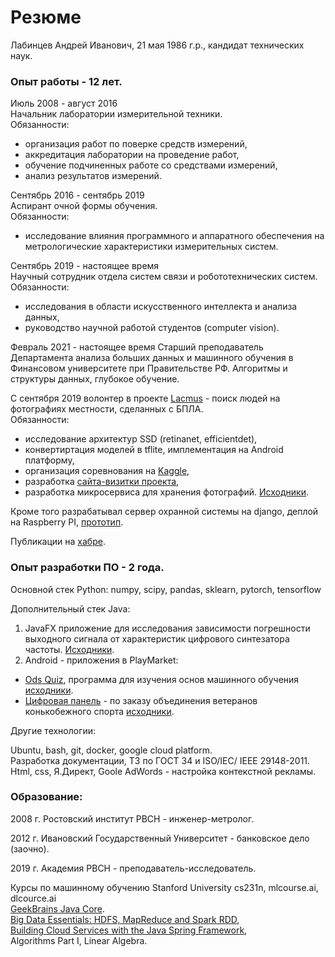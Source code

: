# **Резюме**

Лабинцев Андрей Иванович, 21 мая 1986 г.р., кандидат технических наук.  

### Опыт работы - 12 лет.  

Июль 2008 - август 2016  
Начальник лаборатории измерительной техники.  
Обязанности:  
- организация работ по поверке средств измерений, 
- аккредитация лаборатории на проведение работ,  
- обучение подчиненных работе со средствами измерений,
- анализ результатов измерений.  

Сентябрь 2016 - сентябрь 2019  
Аспирант очной формы обучения.  
Обязанности:  
- исследование влияния программного и аппаратного обеспечения на метрологические характеристики измерительных систем.  

Сентябрь 2019 - настоящее время  
Научный сотрудник отдела систем связи и робототехнических систем.  
Обязанности:  
- исследования в области искусственного интеллекта и анализа данных,
- руководство научной работой студентов (computer vision).  

Февраль 2021 - настоящее время
Старший преподаватель Департамента анализа больших данных и машинного обучения в Финансовом университете при Правительстве РФ. Алгоритмы и структуры данных, глубокое обучение.

С сентября 2019 волонтер в проекте [Lacmus](https://habr.com/ru/company/ods/blog/483616/) - поиск людей на фотографиях местности, сделанных с БПЛА.  
Обязанности: 
- исследование архитектур SSD (retinanet, efficientdet), 
- конвертиртация моделей в tflite, имплементация на Android платформу, 
- организация соревнования на [Kaggle](https://www.kaggle.com/c/lacmus-foundation/overview), 
- разработка [сайта-визитки проекта](https://lacmus-foundation.github.io), 
- разработка микросервиса для хранения фотографий. [Исходники](https://github.com/balezz/lacmus_storage).  

Кроме того разрабатывал сервер охранной системы на django, деплой на Raspberry PI, [прототип](https://github.com/balezz/server-krepost).  

Публикации на [хабре](https://habr.com/ru/users/balezz/posts/).

### Опыт разработки ПО - 2 года.  
Основной стек Python: numpy, scipy, pandas, sklearn, pytorch, tensorflow  

Дополнительный стек Java:  

1. JavaFX приложение для исследования зависимости погрешности выходного сигнала от характеристик цифрового синтезатора частоты. [Исходники](https://github.com/balezz/DdsAccuracy).  
2. Android - приложения в PlayMarket:  
- [Ods Quiz](https://play.google.com/store/apps/details?id=ru.balezz.odscards), программа для изучения основ машинного обучения [исходники](https://github.com/balezz/OdsQuiz).
- [Цифровая панель](https://play.google.com/store/apps/details?id=ru.balezz.numpanel) - по заказу объединения ветеранов конькобежного спорта   [исходники](https://github.com/balezz/NumPanel).  

Другие технологии:  

Ubuntu, bash, git, docker, google cloud platform.  
Разработка документации, ТЗ по ГОСТ 34 и ISO/IEC/ IEEE 29148-2011.  
Html, css, Я.Директ, Goole AdWords - настройка контекстной рекламы.


### Образование:  

2008 г. Ростовский институт РВСН - инженер-метролог.  

2012 г. Ивановский Государственный Университет - банковское дело (заочно).  

2019 г. Академия РВСН - преподаватель-исследователь.

Курсы по машинному обучению Stanford University cs231n,  mlcourse.ai, dlcource.ai    
[GeekBrains Java Core](https://geekbrains.ru/go/Zi5Gyc).  
[Big Data Essentials: HDFS, MapReduce and Spark RDD](https://coursera.org/share/5d2006bb2b53c5742281378672b34211),  
[Building Cloud Services with the Java Spring Framework](https://coursera.org/share/fdbe91abf86b30294ca8921e6930020c),  
Algorithms Part I, Linear Algebra.  
  

